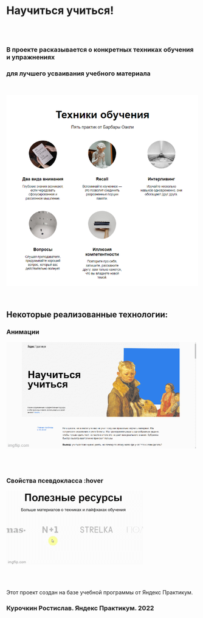 # Научиться учиться!


<br><br>
 ### В проекте расказывается о конкретных техниках обучения и упражнениях <br>
 ### для лучшего усваивания учебного материала
<br>

![techniques](/teq.png)

<br>

## Некоторые реализованные технологии:
### Анимации
![gif-square](/square.gif)

<br>
<br>

### Свойства псевдокласса :hover
![gif-icon](/icon.gif)

<br>
<br>

 Этот проект создан на базе учебной программы от Яндекс Практикум.
### Курочкин Ростислав. Яндекс Практикум. 2022

